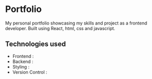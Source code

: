 # Portfolio
My personal portfolio showcasing my skills and project as a frontend developer. Built using React, html, css and javascript.

## Technologies used
* Frontend : 
* Backend : 
* Styling : 
* Version Control : 